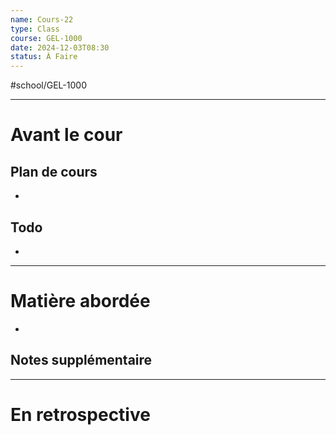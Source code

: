 ```yaml
---
name: Cours-22
type: Class
course: GEL-1000
date: 2024-12-03T08:30
status: À Faire
---
```

#school/GEL-1000  
*** 
# Avant le cour
## Plan de cours
- 

## Todo
- 

---
# Matière abordée

- 

## Notes supplémentaire


---
# En retrospective